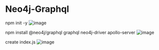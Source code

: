 # Neo4j-Graphql

npm init -y
![image](https://user-images.githubusercontent.com/77326619/161470214-d718c44b-ac31-43a6-b238-baf8b3d58a13.png)

npm install @neo4j/graphql graphql neo4j-driver apollo-server
![image](https://user-images.githubusercontent.com/77326619/161470268-e431e26d-5919-439f-95b8-a8e8751f3d51.png)


create index.js 
![image](https://user-images.githubusercontent.com/77326619/161470152-657765f2-c928-4bec-b66a-d086c17da429.png)

